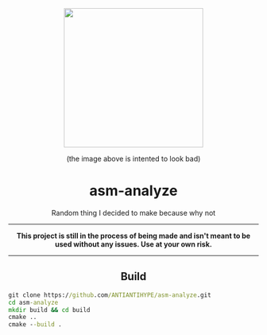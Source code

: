 <html>
  <body>
    <div align="center">
      <img src="/images/rm.md.png" width="280px" height="280px">
      <br>
      <p>(the image above is intented to look bad)</p>
      <h1>asm-analyze</h1>
      <p>Random thing I decided to make because why not</p>
      <hr>
      <strong>This project is still in the process of being made and isn't meant to be used without any issues. Use at your own risk.</strong>
      <hr>
      <h2>Build</h2>
    </div>

```bat
git clone https://github.com/ANTIANTIHYPE/asm-analyze.git
cd asm-analyze
mkdir build && cd build
cmake ..
cmake --build .
```
  </body>
</html>
